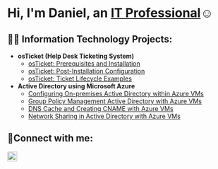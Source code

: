 <h1>Hi, I'm Daniel, an <a href="https://linkedin.com/in/Josh">IT Professional</a>☺</h1>

<h2>👨‍💻 Information Technology Projects:</h2>

- <b>osTicket (Help Desk Ticketing System)</b>
  - [osTicket: Prerequisites and Installation](https://github.com/daniel-house-create/osTicket-Installation)
  - [osTicket: Post-Installation Configuration](https://github.com/daniel-house-create/osTicket-Post-Install)
  - [osTicket: Ticket Lifecycle Examples](https://github.com/Daniel-House-create/osTicket-Tickets)
- <b>Active Directory using Microsoft Azure</b>
  - [Configuring On-premises Active Directory within Azure VMs](https://github.com/daniel-house-create/active-directory-setup)
  - [Group Policy Management Active Directory with Azure VMs](https://github.com/daniel-house-create/gp-management-ad)
  - [DNS Cache and Creating CNAME with Azure VMs](https://github.com/Daniel-House-create/DNSITCC)
  - [Network Sharing in Active Directory with Azure VMs](https://github.com/Daniel-House-create/network-sharing)

<h2>🤳Connect with me:</h2>

[<img align="left" alt="Josh | LinkedIn" width="22px" src="https://cdn.jsdelivr.net/npm/simple-icons@v3/icons/linkedin.svg" />][linkedin]

[linkedin]: (https://www.linkedin.com/in/daniel-house-b45579330/)

<!---
Daniel-House-create/Daniel-House-create is a ✨ special ✨ repository because its `README.md` (this file) appears on your GitHub profile.
You can click the Preview link to take a look at your changes.
--->
